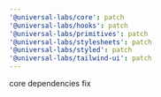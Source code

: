```yaml
---
'@universal-labs/core': patch
'@universal-labs/hooks': patch
'@universal-labs/primitives': patch
'@universal-labs/stylesheets': patch
'@universal-labs/styled': patch
'@universal-labs/tailwind-ui': patch
---
```


core dependencies fix
